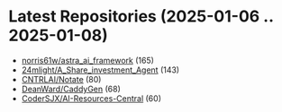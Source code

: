# Latest Repositories (2025-01-06 .. 2025-01-08)

- [norris61w/astra_ai_framework](https://github.com/norris61w/astra_ai_framework) (165)
- [24mlight/A_Share_investment_Agent](https://github.com/24mlight/A_Share_investment_Agent) (143)
- [CNTRLAI/Notate](https://github.com/CNTRLAI/Notate) (80)
- [DeanWard/CaddyGen](https://github.com/DeanWard/CaddyGen) (68)
- [CoderSJX/AI-Resources-Central](https://github.com/CoderSJX/AI-Resources-Central) (60)
